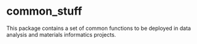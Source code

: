 # common_stuff

This package contains a set of common functions to be deployed in data analysis and materials informatics projects.